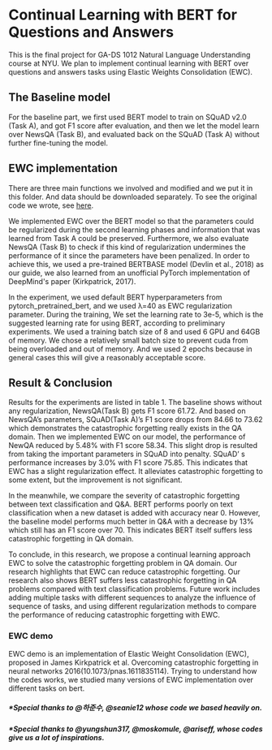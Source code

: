 # Continual Learning with BERT for Questions and Answers
This is the final project for GA-DS 1012 Natural Language Understanding course at NYU. We plan to implement continual learning with BERT over questions and answers tasks using Elastic Weights Consolidation (EWC).

## The Baseline model
For the baseline part, we first used BERT model to train on SQuAD v2.0 (Task A), and got F1 score after evaluation, and then we let the model learn over NewsQA (Task B),  and evaluated back on the SQuAD (Task A) without further fine-tuning the model.

## EWC implementation
There are three main functions we involved and modified and we put it in this folder. And data should be downloaded separately. To see the original code we wrote, see [here](https://github.com/JasonZhangzy1757/mrqa_for_nlu).

We implemented EWC over the BERT model so that the parameters could be regularized during the second learning phases and information that was learned from Task A could be preserved. Furthermore, we also evaluate NewsQA (Task B) to check if this kind of regularization undermines the performance of it since the parameters have been penalized. In order to achieve this, we used a pre-trained BERTBASE model (Devlin et al., 2018) as our guide, we also learned from an unofficial PyTorch implementation of DeepMind's paper (Kirkpatrick, 2017). 

In the experiment, we used default BERT hyperparameters from pytorch_pretrained_bert, and we used  λ=40 as EWC regularization parameter. During the training, We set the learning rate to 3e-5, which is the suggested learning rate for using BERT, according to preliminary experiments. We used a training batch size of 8 and used 6 GPU and 64GB of memory. We chose a relatively small batch size to prevent cuda from being overloaded and out of memory. And we used 2 epochs because in general cases this will give a reasonably acceptable score.

## Result & Conclusion

Results for the experiments are listed in table 1. The baseline shows without any regularization, NewsQA(Task B) gets F1 score 61.72. And based on NewsQA’s parameters, SQuAD(Task A)’s F1 score drops from 84.66 to 73.62 which demonstrates the catastrophic forgetting really exists in the QA domain. Then we implemented EWC on our model, the performance of NewQA reduced by 5.48% with F1 score 58.34. This slight drop is resulted from taking the important parameters in SQuAD into penalty. SQuAD’ s performance increases by 3.0% with F1 score 75.85. This indicates that EWC has a slight regularization effect. It alleviates catastrophic forgetting to some extent, but the improvement is not significant.

In the meanwhile, we compare the severity of catastrophic forgetting between text classification and Q&A.  BERT performs poorly on text classification when a new dataset is added with accuracy near 0. However, the baseline model performs much better in Q&A with a decrease by 13% which still has an F1 score over 70. This indicates BERT itself suffers less catastrophic forgetting in QA domain. 

To conclude, in this research, we propose a continual learning approach EWC to solve the catastrophic forgetting problem in QA domain. Our research highlights that EWC can reduce catastrophic forgetting. Our research also shows BERT suffers less catastrophic forgetting in QA problems compared with text classification problems. Future work includes adding multiple tasks with different sequences to analyze the influence of sequence of tasks, and using different regularization methods to compare the performance of reducing catastrophic forgetting with EWC.


### EWC demo 
EWC demo is an implementation of Elastic Weight Consolidation (EWC), proposed in James Kirkpatrick et al. Overcoming catastrophic forgetting in neural networks 2016(10.1073/pnas.1611835114). Trying to understand how the codes works, we studied many versions of EWC implementation over different tasks on bert.

##### *Special thanks to @하준수, @seanie12 whose code we based heavily on.
##### *Special thanks to @yungshun317, @moskomule, @ariseff, whose codes give us a lot of inspirations.
